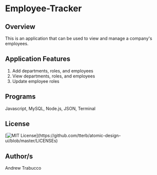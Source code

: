 # Employee-Tracker

## Overview
This is an application that can be used to view and manage a company's employees.

## Application Features
1) Add departments, roles, and employees
2) View departments, roles, and employees
3) Update employee roles

## Programs 
Javascript, MySQL, Node.js, JSON, Terminal

## License 
[![MIT License](https://img.shields.io/apm/l/atomic-design-ui.svg?)](https://github.com/tterb/atomic-design-ui/blob/master/LICENSEs)

## Author/s
Andrew Trabucco
